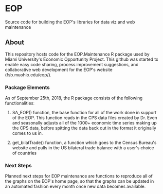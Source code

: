 # EOP
Source code for building the EOP's libraries for data viz and web maintenance
## About
This repository hosts code for the EOP.Maintenance R package used by Miami University's Economic Opportunity Project. This github was started to enable easy code sharing, process improvement suggestions, and collaborative web development for the EOP's website (fsb.muohio.edu/eop/).
### Package Elements
As of September 25th, 2018, the R package  consists of the following functionalities:

1. SA_EOP() function, the base function for all of the work done in support of the EOP. This function reads in the CPS data files created by Dr. Even and seasonally adjusts all of the 1000+ economic time series making up the CPS data, before spitting the data back out in the format it originally comes to us in.

2. get_bilatTrade() function, a function which goes to the Census Bureau's website and pulls in the US bilateral trade balance with a user's choice of countries

### Next Steps
Planned next steps for EOP maintenance are functions to reproduce all of the graphs on the EOP's home page, so that the graphs can be updated in an automated fashion every month once new data becomes available.
